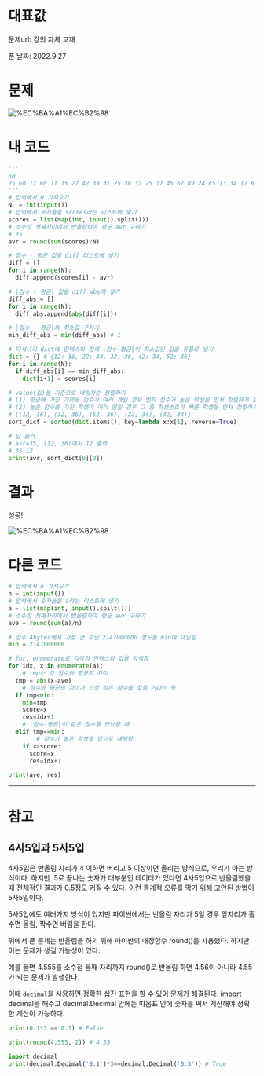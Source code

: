 # 대표값

문제url: 강의 자체 교재

푼 날짜: 2022.9.27

# 문제

![%EC%BA%A1%EC%B2%98](https://user-images.githubusercontent.com/101965666/192479156-c8204937-1a8e-4281-b329-486656925deb.png)

# 내 코드

```python
'''
60
25 60 17 60 11 15 27 42 39 31 25 36 32 25 17 45 67 89 24 65 13 34 17 6 11 15 27 42 39 31 25 36 32 25 17 45 67 89 24 65 13 34 17 6 11 15 27 42 39 31 25 36 32 25 17 45 67 89 24 65
'''
# 입력에서 N 가져오기
N  = int(input())
# 입력에서 숫자들을 scores라는 리스트에 넣기
scores = list(map(int, input().split()))
# 소수점 첫째자리에서 반올림하여 평균 avr 구하기
# 35
avr = round(sum(scores)/N)

# 점수 - 평균 값을 diff 리스트에 넣기
diff = []
for i in range(N):
  diff.append(scores[i] - avr)

# |점수 - 평균| 값을 diff_abs에 넣기
diff_abs = []
for i in range(N):
  diff_abs.append(abs(diff[i]))

# |점수 - 평균|의 최소값 구하기
min_diff_abs = min(diff_abs) # 1

# 딕셔너리 dict에 인덱스와 함께 |점수-평균|이 최소값인 값을 튜플로 넣기
dict = {} # {12: 36, 22: 34, 32: 36, 42: 34, 52: 36}
for i in range(N):
  if diff_abs[i] == min_diff_abs:
    dict[i+1] = scores[i]

# value(값)을 기준으로 내림차순 정렬하기
# (1) 평균에 가장 가까운 점수가 여러 개일 경우 먼저 점수가 높은 학생을 먼저 정렬하게 됨
# (2) 높은 점수를 가진 학생이 여러 명일 경우 그 중 학생번호가 빠른 학생을 먼저 정렬하게 됨
# [(12, 36), (32, 36), (52, 36), (22, 34), (42, 34)]
sort_dict = sorted(dict.items(), key=lambda x:x[1], reverse=True)

# 답 출력
# avr=35, (12, 36)에서 12 출력
# 35 12
print(avr, sort_dict[0][0])
```

# 결과
성공!

![%EC%BA%A1%EC%B2%98](https://user-images.githubusercontent.com/101965666/191985137-1f8cd371-b519-452a-903e-1875cc3475cd.png)

# 다른 코드

```python
# 입력에서 n 가져오기
n = int(input())
# 입력에서 숫자들을 a라는 리스트에 넣기
a = list(map(int, input().spilt()))
# 소수점 첫째자리에서 반올림하여 평균 avr 구하기
ave = round(sum(a)/n)

# 정수 4bytes에서 가장 큰 수인 2147000000 정도를 min에 대입함
min = 2147000000

# for, enumerate로 각각의 인덱스와 값을 탐색함
for idx, x in enumerate(a):
	# tmp는 각 점수와 평균의 차이
  tmp = abs(x-ave)
	# 점수와 평균의 차이가 가장 작은 점수를 찾을 거라는 뜻
  if tmp<min:
    min=tmp
    score=x
    res=idx+1
	# |점수-평균|이 같은 점수를 만났을 때  
  elif tmp==min:
		# 점수가 높은 학생을 답으로 채택함
    if x>score:
      score=x
      res=idx+1

print(ave, res)
```

---

# 참고

## 4사5입과 5사5입

4사5입은 반올림 자리가 4 이하면 버리고 5 이상이면 올리는 방식으로, 우리가 아는 방식이다. 하지만 .5로 끝나는 숫자가 대부분인 데이터가 있다면 4사5입으로 반올림했을 때 전체적인 결과가 0.5정도 커질 수 있다. 이런 통계적 오류를 막기 위해 고안된 방법이 5사5입이다.

5사5입에도 여러가지 방식이 있지만 파이썬에서는 반올림 자리가 5일 경우 앞자리가 홀수면 올림, 짝수면 버림을 한다.

위에서 푼 문제는 반올림을 하기 위해 파이썬의 내장함수 round()를 사용했다. 하지만 이는 문제가 생길 가능성이 있다. 

예를 들면 4.555를 소수점 둘째 자리까지 round()로 반올림 하면 4.56이 아니라 4.55가 되는 문제가 발생한다.

이때 `decimal`을 사용하면 정확한 십진 표현을 할 수 있어 문제가 해결된다. import decimal을 해주고 decimal.Decimal 안에는 따옴표 안에 숫자를 써서 계산해야 정확한 계산이 가능하다. 

```python
print(0.1*3 == 0.3) # False

print(round(4.555, 2)) # 4.55

import decimal
print(decimal.Decimal('0.1')*3==decimal.Decimal('0.3')) # True
```